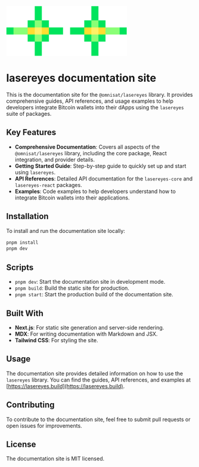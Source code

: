 ![lasereyes_logo](../../lasereyes.png)
# lasereyes documentation site 

This is the documentation site for the `@omnisat/lasereyes` library. It provides comprehensive guides, API references, and usage examples to help developers integrate Bitcoin wallets into their dApps using the `lasereyes` suite of packages.

## Key Features

- **Comprehensive Documentation**: Covers all aspects of the `@omnisat/lasereyes` library, including the core package, React integration, and provider details.
- **Getting Started Guide**: Step-by-step guide to quickly set up and start using `lasereyes`.
- **API References**: Detailed API documentation for the `lasereyes-core` and `lasereyes-react` packages.
- **Examples**: Code examples to help developers understand how to integrate Bitcoin wallets into their applications.

## Installation

To install and run the documentation site locally:

```bash
pnpm install
pnpm dev
```

## Scripts

- `pnpm dev`: Start the documentation site in development mode.
- `pnpm build`: Build the static site for production.
- `pnpm start`: Start the production build of the documentation site.

## Built With

- **Next.js**: For static site generation and server-side rendering.
- **MDX**: For writing documentation with Markdown and JSX.
- **Tailwind CSS**: For styling the site.

## Usage

The documentation site provides detailed information on how to use the `lasereyes` library. You can find the guides, API references, and examples at [https://lasereyes.build](https://lasereyes.build).

## Contributing

To contribute to the documentation site, feel free to submit pull requests or open issues for improvements.

## License

The documentation site is MIT licensed.
